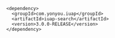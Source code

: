 	<dependency>
	  <groupId>com.yonyou.iuap</groupId>
	  <artifactId>iuap-search</artifactId>
	  <version>3.0.0-RELEASE</version>
	</dependency>
